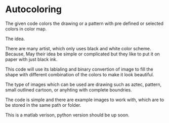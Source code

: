 # Autocoloring
The given code colors the drawing or a pattern with pre defined or selected colors in color map.

The idea.

There are many artist, which only uses black and white color scheme. 
Because, May their idea be simple or complicated but they like to 
put it on paper with just black ink.

This code will use its lablaling and binary convertion of image to 
fill the shape with different combination of the colors to make it 
look beautiful.

The type of images which can be used are drawing such as aztec,
pattern, small outlined cartoon, or anyhting with complete boundries.

The code is simple and there are example images to work with, which
are to be stored in the same path or folder.

This is a matlab verison, python version should be up soon.
